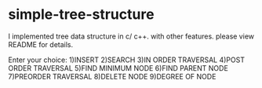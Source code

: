 # simple-tree-structure
I implemented tree data structure in c/ c++. with other features. please view README for details.


Enter your choice:
1)INSERT        2)SEARCH        3)IN ORDER TRAVERSAL    4)POST ORDER TRAVERSAL  5)FIND MINIMUM NODE     6)FIND PARENT NODE      7)PREORDER TRAVERSAL    8)DELETE NODE   9)DEGREE OF NODE

